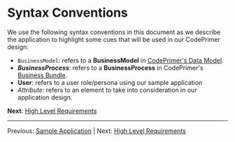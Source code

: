 # Syntax Conventions
We use the following syntax conventions in this document as we describe the application to highlight some cues that will be used in our CodePrimer design:
- `BusinessModel`: refers to a **BusinessModel** in [CodePrimer's Data Model](../DataModel.md).
- _**BusinessProcess**_: refers to a **BusinessProcess** in CodePrimer's [Business Bundle](../bundle/Overview.md).
- **User**: refers to a user role/persona using our sample application
- *Attribute*: refers to an element to take into consideration in our application design.


**Next**: [High Level Requirements](Requirements.md)
  
---
Previous: [Sample Application](Index.md) | Next: [High Level Requirements](Requirements.md)
